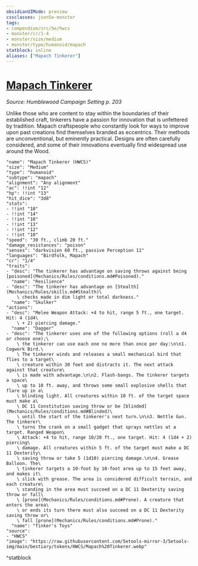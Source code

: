 ```yaml
---
obsidianUIMode: preview
cssclasses: json5e-monster
tags:
- compendium/src/5e/hwcs
- monster/cr/1-4
- monster/size/medium
- monster/type/humanoid/mapach
statblock: inline
aliases: ["Mapach Tinkerer"]
---
```

# [Mapach Tinkerer](Mechanics\bestiary\humanoid/mapach-tinkerer-hwcs.md)
*Source: Humblewood Campaign Setting p. 203*  

Unlike those who are content to stay within the boundaries of their established craft, tinkerers have a passion for innovation that is unfettered by tradition. Mapach craftspeople who constantly look for ways to improve upon past creations find themselves branded as eccentrics. Their methods are unconventional, but eminently practical. Designs are often carefully considered, and some of their innovations eventually find widespread use around the Wood.

```statblock
"name": "Mapach Tinkerer (HWCS)"
"size": "Medium"
"type": "humanoid"
"subtype": "mapach"
"alignment": "Any alignment"
"ac": !!int "12"
"hp": !!int "13"
"hit_dice": "3d8"
"stats":
- !!int "10"
- !!int "14"
- !!int "10"
- !!int "13"
- !!int "12"
- !!int "10"
"speed": "30 ft., climb 20 ft."
"damage_resistances": "poison"
"senses": "darkvision 60 ft., passive Perception 11"
"languages": "Birdfolk, Mapach"
"cr": "1/4"
"traits":
- "desc": "The tinkerer has advantage on saving throws against being [poisoned](Mechanics/Rules/conditions.md#Poisoned)."
  "name": "Resilience"
- "desc": "The tinkerer has advantage on [Stealth](Mechanics/Rules/skills.md#Stealth)\
    \ checks made in dim light or total darkness."
  "name": "Skulker"
"actions":
- "desc": "Melee Weapon Attack: +4 to hit, range 5 ft., one target. Hit: 4 (1d4\
    \ + 2) piercing damage."
  "name": "Dagger"
- "desc": "The tinkerer uses one of the following options (roll a d4 or choose one);\
    \ the tinkerer can use each one no more than once per day:\n\n1. Cogwork Bird.\
    \ The tinkerer winds and releases a small mechanical bird that flies to a target\
    \ creature within 30 feet and distracts it. The next attack against that creature\
    \ is made with advantage.\n\n2. Flash-bangs. The tinkerer targets a space\
    \ up to 10 ft. away, and throws some small explosive shells that flare up in a\
    \ blinding light. All creatures within 10 ft. of the target space must make a\
    \ DC 11 Constitution saving throw or be [blinded](Mechanics/Rules/conditions.md#Blinded)\
    \ until the start of the tinkerer's next turn.\n\n3. Nettle Gun. The tinkerer\
    \ turns the crank on a small gadget that sprays nettles at a target. Ranged Weapon\
    \ Attack: +4 to hit, range 10/20 ft., one target. Hit: 4 (1d4 + 2) piercing\
    \ damage. All creatures within 5 ft. of the target must make a DC 11 Dexterity\
    \ saving throw or take 5 (1d10) piercing damage.\n\n4. Grease Balloon. The\
    \ tinkerer targets a 10-foot by 10-foot area up to 15 feet away, and makes it\
    \ slick with grease. The area is considered difficult terrain, and each creature\
    \ standing in the area must succeed on a DC 11 Dexterity saving throw or fall\
    \ [prone](Mechanics/Rules/conditions.md#Prone). A creature that enters the area\
    \ or ends its turn there must also succeed on a DC 11 Dexterity saving throw or\
    \ fall [prone](Mechanics/Rules/conditions.md#Prone)."
  "name": "Tinker's Toys"
"source":
- "HWCS"
"image": "https://raw.githubusercontent.com/5etools-mirror-3/5etools-img/main/bestiary/tokens/HWCS/Mapach%20Tinkerer.webp"
```
^statblock